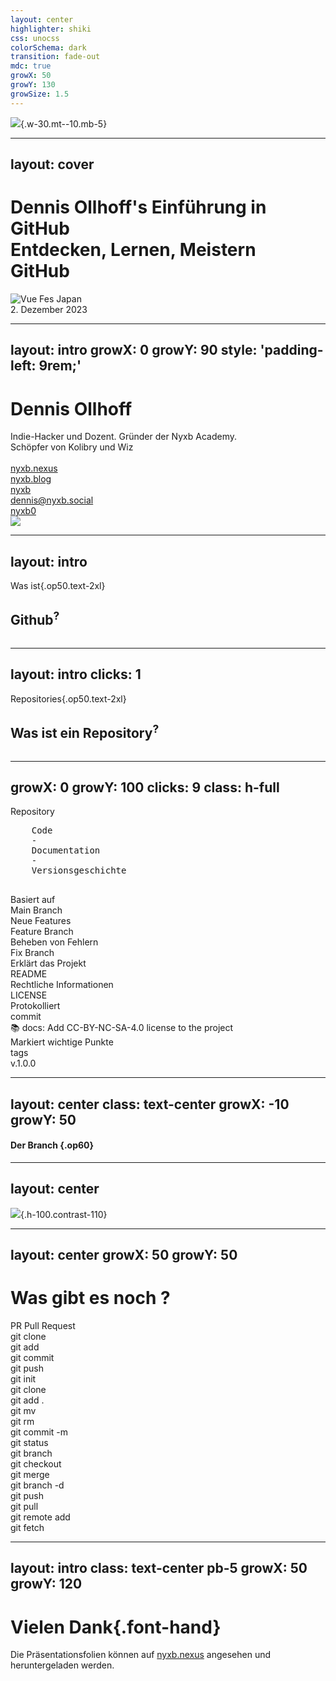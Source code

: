 ```yaml
---
layout: center
highlighter: shiki
css: unocss
colorSchema: dark
transition: fade-out
mdc: true
growX: 50
growY: 130
growSize: 1.5
---
```


![](/d-logo-animated.svg){.w-30.mt--10.mb-5}

<!--
Herzlich willkommen zum GitHub-Einsteiger-Webinar! 
Ich bin Dennis Ollhoff aka Nyxb, und ich freue mich besonders, euch heute die Grundlagen von GitHub vorstellen zu können. 
Einige von euch kennen mich bereits als euren Klassenkameraden, während andere Teilnehmer möglicherweise aus verschiedenen Klassen hier sind. 
Unser Ziel ist es, die grundlegenden Funktionen und Begriffe von GitHub zu erklären und anhand praktischer Beispiele zu veranschaulichen.
-->

---
layout: cover
---

<h1 flex="~ col">
<div text-2xl op50>Dennis Ollhoff's Einführung in GitHub</div>
<div mt1>Entdecken, Lernen, Meistern</div>
<div font-hand tracking-widest mt--2 op75 text-4xl>GitHub</div>
</h1>

<div abs-br mx-10 my-11 flex="~ col gap-4 items-end" text-left>
  <img src="/nyxb-academy.svg" h-7 alt="Vue Fes Japan">
  <div text-xs opacity-75 mt--4>2. Dezember 2023</div>
</div>

<!--
Wir werden sehen, warum diese Plattform zu einem zentralen Bestandteil der modernen Softwareentwicklung geworden ist. 
GitHub geht weit über eine einfache Codeverwaltung hinaus; es ist ein Ökosystem für Kollaboration, Innovation und Open-Source-Entwicklung.
Wir tauchen gemeinsam in die Welt von GitHub ein. 
Wir werden lernen, wie man GitHub effektiv nutzt, Projekte verwaltet und mit der globalen Entwicklergemeinschaft zusammenarbeitet. 
Ich freue mich darauf, euch meine Erfahrungen und Tipps zu teilen.
-->

---
layout: intro
growX: 0
growY: 90
style: 'padding-left: 9rem;'
---

# Dennis Ollhoff

<div class="leading-10 opacity-80">
Indie-Hacker und Dozent.
Gründer der Nyxb Academy.<br>
Schöpfer von Kolibry und Wiz<br>
<br>
</div>

<div my-10 w-min flex="~ gap-1" items-center justify-center>
  <div i-ri-user-3-line op50 ma text-xl />
  <div><a href="https://nyxb.nexus" target="_blank" class="border-none! font-300">nyxb.nexus</a></div>
  <div dashicons:welcome-write-blog op50 ma text-xl />
  <div><a href="https://nyxb.blog" target="_blank" class="border-none! font-300">nyxb.blog</a></div>
  <div i-ri-github-line op50 ma text-xl ml4/>
  <div><a href="https://github.com/nyxb" target="_blank" class="border-none! font-300">nyxb</a></div>
  <div i-ri-mastodon-line op50 ma text-xl ml4 />
  <div><a href="https://nyxb.social/@dennis" target="_blank" class="border-none! font-300">dennis@nyxb.social</a></div>
  <div i-ri-twitter-x-line op50 ma text-xl ml4/>
  <div><a href="https://twitter.com/nyxb0" target="_blank" class="border-none! font-300">nyxb0</a></div>
</div>

<img src="https://nyxb.nexus/images/nyxb-logo.png" rounded-full w-35 abs-tr mt-32 mr-40 />

<div flex="~ gap2">

</div>

---
layout: intro
---

Was ist{.op50.text-2xl}

<h2 important-text-5xl important-mt-0>Github<sup op50 v-click="2">?</sup></h2>
<div absolute right-20 top-20>
   <div
   v-click="2">
   <img src="/octocat.svg" alt="" w-70 ma mb--10 />
</div>
</div>


<!--
Beginnen wir mit der Frage: Was ist GitHub? 
GitHub ist eine Plattform für Entwickler, um Code zu speichern und zusammenzuarbeiten. 
Sie ist unverzichtbar für moderne Softwareentwicklung. Lasst uns einige grundlegende Konzepte betrachten.
Wir beginnen mit den Grundlagen von Repositories bis zu Branches und Commits und erklären, wie diese Konzepte in der Praxis angewendet werden.
-->

---
layout: intro
clicks: 1
---

Repositories{.op50.text-2xl}

<h2 important-text-5xl important-mt-0>Was ist ein Repository<sup op50 v-click="1">?</sup></h2>
<div absolute right-20 top-20>
   <div
   v-click="1">
   <img src="/library.svg" alt="" w-70 ma mb--10 />
</div>
</div>

<!--
Ein Repository, oft einfach als 'Repo' abgekürzt, kann mit einer Bibliothek verglichen werden. 
Es ist der zentrale Ort, an dem alle Projektdateien, Dokumentationen und die Versionsgeschichte aufbewahrt werden, ähnlich wie Bücher in einer Bibliothek gespeichert sind. 
Genau wie eine Bibliothek der Ausgangspunkt für das Sammeln und Teilen von Wissen ist, bildet ein Repository den Ausgangspunkt für jedes Projekt auf GitHub. 
Hier kannst du deine Dateien sicher speichern und verwalten und in Zusammenarbeit mit anderen an deinem Projekt arbeiten, ähnlich wie in einer Bibliothek Wissen gemeinschaftlich genutzt wird und Veränderungen verfolgt werden können.
-->

---
growX: 0
growY: 100
clicks: 9
class: h-full
---

<div px4 ml--4 py3 bg-gray:10 rounded inline-block>
   <div op50>Repository</div>
  <pre text-2xl flex="~">
    <span :class="[$clicks >= 4 ? 'line-through op30' : '', $clicks >= 0 ? 'text-blue' : '']">Code</span>
    <span text-gray>-</span>
    <span transition :class="[$clicks >= 7 ? 'line-through op30' : '', $clicks >= 4 ? 'text-green' : '']">Documentation</span>
    <span text-gray>-</span>
    <span :class="$clicks >= 7 ? 'text-amber' : ''">Versionsgeschichte</span>
  </pre>
</div>


<div absolute left-20 top-10>
  <div
    v-click="[1, 4]"
    absolute top-39 left--10 text-white ws-nowrap px2 text-size-3xl
  >Basiert auf
  </div>
  </div>
  <div absolute left-23 top-10>
  <Arrow
    v-click="[1, 4]"
    x1="129" y1="180" x2="240" y2="180" text-blue  
    transition-all duration-500
  />
  </div>
  <div absolute left-86 top-50>
  <div
    v-click="[1, 4]"
    text-blue left-0 top-0 w-39 absolute text-2xl border="~ blue rounded-xl" px2 bg-blue:20
  >
    Main Branch
  </div>
</div>
<div absolute left-20 top-10>
  <div
    v-click="[2, 4]"
    absolute top-60 left--10 text-white ws-nowrap px2 text-size-3xl
  >Neue Features
  </div>
  </div>
  <div absolute left-33 top-31>
  <Arrow
    v-click="[2, 4]"
    x1="129" y1="180" x2="240" y2="180" text-blue  
    transition-all duration-500
  />
  </div>
  <div absolute left-96 top-71>
  <div
    v-click="[2, 4]"
    text-blue left-0 top-0 w-46 absolute text-2xl border="~ blue rounded-xl" px2 bg-blue:20
  >
    Feature Branch
  </div>
</div>
<div absolute left-20 top-10>
  <div
    v-click="[3, 4]"
    absolute top-80 left--10 text-white ws-nowrap px2 text-size-3xl
  >Beheben von Fehlern
  </div>
  </div>
  <div absolute left-58 top-51>
  <Arrow
    v-click="[3, 4]"
    x1="129" y1="180" x2="240" y2="180" text-blue  
    transition-all duration-500
  />
  </div>
  <div absolute left-122 top-91>
  <div
    v-click="[3, 4]"
    text-blue left-0 top-0 w-43 absolute text-2xl border="~ blue rounded-xl" px2 bg-blue:20
  >
    Fix Branch
  </div>
</div>
<div absolute left-20 top-10>
  <div
    v-click="[5, 7]"
    absolute top-30 left--10 text-white ws-nowrap px2 text-size-3xl
  >Erklärt das Projekt
  </div>
  </div>
  <div absolute left-45 top-0>
  <Arrow
    v-click="[5, 7]"
    x1="129" y1="180" x2="240" y2="180" text-green  
    transition-all duration-500
  />
  </div>
  <div absolute left-110 top-40>
  <div
    v-click="[5, 7]"
    text-green left-0 top-0 w-29 absolute text-2xl border="~ green rounded-xl" px2 bg-green:20
  >
    README
  </div>
</div>
<div absolute left-20 top-10>
  <div
    v-click="[6, 7]"
    absolute top-50 left--10 text-white ws-nowrap px2 text-size-3xl
  >Rechtliche Informationen
  </div>
  </div>
  <div absolute left-68 top-21>
  <Arrow
    v-click="[6, 7]"
    x1="129" y1="180" x2="240" y2="180" text-green 
    transition-all duration-500
  />
  </div>
  <div absolute left-132 top-61>
  <div
    v-click="[6, 7]"
    text-green left-0 top-0 w-29 absolute text-2xl border="~ green rounded-xl" px2 bg-green:20
  >
    LICENSE
  </div>
</div>
<div absolute left-20 top-10>
  <div
    v-click="[8, 11]"
    absolute top-40 left--10 text-white ws-nowrap px2 text-size-3xl
  >Protokolliert
  </div>
  </div>
  <div absolute left-25 top-11>
  <Arrow
    v-click="[8, 11]"
    x1="129" y1="180" x2="240" y2="180" text-yellow 
    transition-all duration-500
  />
  </div>
  <div absolute left-90 top-51>
  <div
    v-click="[8, 11]"
    text-yellow left-0 top-0 w-25 absolute text-2xl border="~ yellow rounded-xl" px2 bg-yellow:20
  >
    commit
  </div>
</div>
  <div absolute left-120 top-52>
  <div
    v-click="[8, 11]"
    text-purple left-0 top-0 w-111 absolute text-1xl border="~ purple rounded-xl" px2 bg-purple:20
  >
    📚 docs: Add CC-BY-NC-SA-4.0 license to the project
  </div>
</div>
<div absolute left-20 top-40>
  <div
    v-click="[9, 11]"
    absolute top-40 left--10 text-white ws-nowrap px2 text-size-3xl
  >Markiert wichtige Punkte
  </div>
  </div>
  <div absolute left-68 top-41>
  <Arrow
    v-click="[9, 11]"
    x1="129" y1="180" x2="240" y2="180" text-yellow 
    transition-all duration-500
  />
  </div>
  <div absolute left-132 top-81>
  <div
    v-click="[9, 11]"
    text-yellow left-0 top-0 w-16 absolute text-2xl border="~ yellow rounded-xl" px2 bg-yellow:20
  >
    tags
  </div>
  <div
    v-click="[9, 11]"
    text-purple left-20 top-1 w-20 absolute text-1xl border="~ purple rounded-xl" px2 bg-purple:20
  >
    v.1.0.0
  </div>
</div>


<!--
Zunächst haben wir das Repository – euer digitaler Arbeitsraum auf GitHub, wo all eure Dateien, der Code und die Dokumentation sicher aufbewahrt werden.

1. Innerhalb des Repository gibt es verschiedene Branches oder Zweige. Der Main Branch ist die Hauptader eures Projektes, von der aus alle weiteren Entwicklungen abgeleitet werden.

2. Wenn ihr an neuen Funktionen arbeitet, erstellt ihr dafür einen Feature Branch. Dies ermöglicht es euch, neue Ideen auszuprobieren, ohne den Hauptzweig des Projekts zu beeinträchtigen.

3. Treten Fehler auf, kommt der fix Branch zum Einsatz. Hier könnt ihr Probleme beheben, bevor die Korrekturen in den Hauptzweig übernommen werden.

Natürlich ist ech am ende jedem selbst überlassen wie er seine Branches benennt. Der Hauptbranch wird aber in der Regel immer Main genannt.

4. Ein wesentlicher Bestandteil des Repository ist die Dokumentation, angefangen mit der README-Datei. 
Sie ist das Aushängeschild eures Projekts und bietet jedem, der es besucht, eine Einführung.

5. Die LICENSE-Datei klärt auf, unter welchen Bedingungen euer Projekt verwendet werden darf – sehr wichtig für die rechtlichen Aspekte der Softwarenutzung.

6. Die Versionsgeschichte dokumentiert alle Änderungen im Projekt und wird durch Commits festgehalten. Jeder Commit ist wie ein Meilenstein, der eine Änderung im Projektverlauf markiert.

7. Und schließlich die Tags, mit denen ihr wichtige Punkte wie Veröffentlichungen oder Meilensteine in eurem Projekt kenntlich macht.

Mit dieser Struktur stellt GitHub die Werkzeuge bereit, um euer Projekt effektiv zu verwalten und mit der Community zu teilen. Wir werden auch noch einen Blick darauf werfen, wie diese Komponenten in der Praxis eingesetzt werden, indem wir ein echtes Repository auf GitHub untersuchen.
-->


---
layout: center
class: text-center
growX: -10
growY: 50
---

#### Der Branch {.op60}

---
layout: center
---

![](/workflow.png){.h-100.contrast-110}

<!--
Schauen wir uns an, wie ein effektiver Workflow in einem GitHub-Repository mit verschiedenen Branches aussieht.

Zuerst sehen wir den MAIN-Branch, dargestellt in Lila. Dies ist der Hauptbranch, der den offiziellen Projektstand repräsentiert. Hier wird der Code gespeichert, der bereit für die Produktion ist – stabil und getestet.

Der DEVELOP oder auch dev Branch, hier in Orange dargestellt, ist eine lebendige Entwicklungsumgebung. Es ist der Bereich, in dem neuer Code integriert wird – ein Ort für laufende Arbeit und Integration neuer Features, bevor sie letztendlich in den MAIN-Branch gelangen.

Wenn ein Feature entwickelt wird, erstellt ihr einen FEATURE-Branch, wie hier in Blau zu sehen. Dies ermöglicht es den Entwicklern, unabhängig an neuen Funktionen zu arbeiten, ohne den Entwicklungs- oder Hauptbranch zu beeinträchtigen.

Der FIX-Branch in Rot ist für die Fehlerbehebung vorgesehen. Hier könnt ihr Bugs reparieren, bevor diese Korrekturen zurück in den Entwicklungs- oder Hauptbranch gemerged werden.

Im Diagramm sehen wir auch, wie diese Branches mit der Zeit fortschreiten. Neue Branches werden erstellt oder 'geforkt', wie es die Kreise mit den Pfeilen zeigen, und wenn die Arbeit abgeschlossen ist, werden sie wieder zusammengeführt, was das 'Merging' darstellt.

Es zeigt auch die zyklische Natur der Softwareentwicklung: erstellen, entwickeln, testen und wieder zusammenführen. Es ist ein fortlaufender Prozess, der Flexibilität und Kontinuität in der Softwareentwicklung ermöglicht.

Diese Struktur hilft, die Arbeit zu organisieren und sicherzustellen, dass das Endprodukt so stabil und fehlerfrei wie möglich ist. Es fördert auch die Zusammenarbeit, indem es verschiedenen Teams ermöglicht, parallel an unterschiedlichen Aspekten des Projekts zu arbeiten.
-->

---
layout: center
growX: 50
growY: 50
---

<h1 font-bold class="text-5xl!" flex="~ gap-1 items-center">
  <span v-click>Was gibt es noch</span>
  <span v-after>?</span>
</h1>

<div absolute left-50 top-80 v-click>PR Pull Request</div>
<div absolute left-100 top-80 v-click>git clone</div>
<div absolute left-52 top-50 v-click>git add</div>
<div absolute left-100 top-50 v-click>git commit</div>

<v-click>

<div absolute left-137 top-50>git push</div>
<div absolute left-145 top-80>git init</div>
<div absolute left-170 top-80>git clone</div>
<div absolute left-60 top-90 op80>git add .</div>
<div absolute left-90 top-90>git mv</div>

</v-click>
<v-click>

<div absolute left-85 top-40>git rm</div>
<div absolute left-130 top-90>git commit -m</div>
<div absolute left-125 top-40 op70>git status</div>
<div absolute left-55 top-40 op70>git branch</div>
<div absolute left-175 top-50 op70>git checkout</div>

</v-click>
<v-click>

<div absolute left-145 top-100 op60>git merge</div>
<div absolute left-100 top-30 op70>git branch -d</div>
<div absolute left-70 top-30 op70>git push</div>
<div absolute left-130 top-30 op70>git pull</div>
<div absolute left-120 top-100 op70>git remote add</div>
<div absolute left-70 top-100 op60>git fetch</div>

</v-click>

<!--
Wir haben bereits einige Kernkonzepte von GitHub kennengelernt, doch die Welt von Git ist noch umfangreicher. Es gibt eine Reihe von Befehlen, die für verschiedene Zwecke im Umgang mit Repositories und Versionskontrolle verwendet werden. Diese Befehle sind das Rückgrat von Git, dem Versionskontrollsystem, das die Basis von GitHub bildet.

Heute werden wir uns auf die Standard-Git-Befehle konzentrieren, die ihr benötigt, um eure Projekte effektiv zu verwalten. Dazu gehören 'git clone', um ein bestehendes Repository zu kopieren, 'git add', um Änderungen zur Staging-Area hinzuzufügen, 'git commit', um eure Änderungen festzuhalten, und 'git push', um sie auf euer GitHub-Repository hochzuladen.

Während ich euch diese Befehle live demonstriere, bedenkt, dass Git zwar eng mit GitHub verbunden ist, sie aber nicht dasselbe sind. Git ist das Befehlszeilen-Tool, das euch die Kontrolle über eure Versionsgeschichte gibt, während GitHub die Plattform ist, die euch eine visuelle Schnittstelle und zusätzliche Tools für die Zusammenarbeit anbietet.

Auch wenn wir nicht jeden einzelnen Befehl im Detail besprechen können – und es gibt viele davon –, hoffe ich, euch eine solide Grundlage für eure zukünftige Arbeit mit Git und GitHub zu geben. Denkt immer daran: Die Befehle, die wir heute durchgehen, sind wie die Werkzeuge in eurem Werkzeugkasten. Je besser ihr sie beherrscht, desto effizienter und effektiver könnt ihr eure Projekte verwalten und mit anderen Entwicklern zusammenarbeiten.

Lasst uns jetzt ohne weitere Verzögerung in die Praxis einsteigen und diese Befehle in Aktion sehen.
-->

---
layout: intro
class: text-center pb-5
growX: 50
growY: 120
---

# Vielen Dank{.font-hand}

Die Präsentationsfolien können auf [nyxb.nexus](https://nyxb.nexus) angesehen und heruntergeladen werden.

